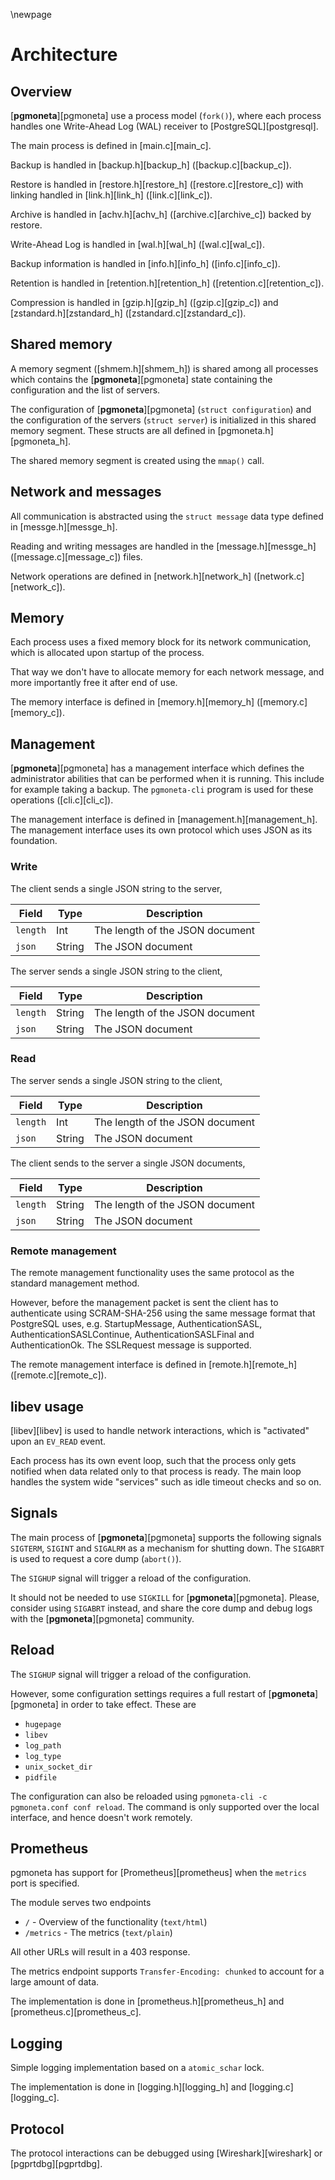 \newpage

# Architecture

## Overview

[**pgmoneta**][pgmoneta] use a process model (`fork()`), where each process handles one Write-Ahead Log (WAL) receiver to [PostgreSQL][postgresql].

The main process is defined in [main.c][main_c].

Backup is handled in [backup.h][backup_h] ([backup.c][backup_c]).

Restore is handled in [restore.h][restore_h] ([restore.c][restore_c]) with linking handled in [link.h][link_h] ([link.c][link_c]).

Archive is handled in [achv.h][achv_h] ([archive.c][archive_c]) backed by restore.

Write-Ahead Log is handled in [wal.h][wal_h] ([wal.c][wal_c]).

Backup information is handled in [info.h][info_h] ([info.c][info_c]).

Retention is handled in [retention.h][retention_h] ([retention.c][retention_c]).

Compression is handled in [gzip.h][gzip_h] ([gzip.c][gzip_c]) and [zstandard.h][zstandard_h] ([zstandard.c][zstandard_c]).

## Shared memory

A memory segment ([shmem.h][shmem_h]) is shared among all processes which contains the [**pgmoneta**][pgmoneta] state containing the configuration and the list of servers.

The configuration of [**pgmoneta**][pgmoneta] (`struct configuration`) and the configuration of the servers (`struct server`) is initialized in this shared memory segment. These structs are all defined in [pgmoneta.h][pgmoneta_h].

The shared memory segment is created using the `mmap()` call.

## Network and messages

All communication is abstracted using the `struct message` data type defined in [messge.h][messge_h].

Reading and writing messages are handled in the [message.h][messge_h] ([message.c][message_c]) files.

Network operations are defined in [network.h][network_h] ([network.c][network_c]).

## Memory

Each process uses a fixed memory block for its network communication, which is allocated upon startup of the process.

That way we don't have to allocate memory for each network message, and more importantly free it after end of use.

The memory interface is defined in [memory.h][memory_h] ([memory.c][memory_c]).

## Management

[**pgmoneta**][pgmoneta] has a management interface which defines the administrator abilities that can be performed when it is running.
This include for example taking a backup. The `pgmoneta-cli` program is used for these operations ([cli.c][cli_c]).

The management interface is defined in [management.h][management_h]. The management interface
uses its own protocol which uses JSON as its foundation.

### Write

The client sends a single JSON string to the server,

| Field      | Type   | Description                     |
|------------|--------|---------------------------------|
| `length`   | Int    | The length of the JSON document |
| `json`     | String | The JSON document               |

The server sends a single JSON string to the client,

| Field      | Type   | Description                      |
|------------|--------|----------------------------------|
| `length`   | String | The length of the JSON document  |
| `json`     | String | The JSON document                |

### Read

The server sends a single JSON string to the client,

| Field      | Type   | Description                      |
|------------|--------|----------------------------------|
| `length`   | Int    | The length of the JSON document  |
| `json`     | String | The JSON document                |

The client sends to the server a single JSON documents,

| Field      | Type   | Description                      |
|------------|--------|----------------------------------|
| `length`   | String | The length of the JSON document  |
| `json`     | String | The JSON document                |

### Remote management

The remote management functionality uses the same protocol as the standard management method.

However, before the management packet is sent the client has to authenticate using SCRAM-SHA-256 using the
same message format that PostgreSQL uses, e.g. StartupMessage, AuthenticationSASL, AuthenticationSASLContinue,
AuthenticationSASLFinal and AuthenticationOk. The SSLRequest message is supported.

The remote management interface is defined in [remote.h][remote_h] ([remote.c][remote_c]).

## libev usage

[libev][libev] is used to handle network interactions, which is "activated" upon an `EV_READ` event.

Each process has its own event loop, such that the process only gets notified when data related only to that process is ready. The main loop handles the system wide "services" such as idle timeout checks and so on.

## Signals

The main process of [**pgmoneta**][pgmoneta] supports the following signals `SIGTERM`, `SIGINT` and `SIGALRM` as a mechanism for shutting down. The `SIGABRT` is used to request a core dump (`abort()`).

The `SIGHUP` signal will trigger a reload of the configuration.

It should not be needed to use `SIGKILL` for [**pgmoneta**][pgmoneta]. Please, consider using `SIGABRT` instead, and share the core dump and debug logs with the [**pgmoneta**][pgmoneta] community.

## Reload

The `SIGHUP` signal will trigger a reload of the configuration.

However, some configuration settings requires a full restart of [**pgmoneta**][pgmoneta] in order to take effect. These are

* `hugepage`
* `libev`
* `log_path`
* `log_type`
* `unix_socket_dir`
* `pidfile`

The configuration can also be reloaded using `pgmoneta-cli -c pgmoneta.conf conf reload`. The command is only supported over the local interface, and hence doesn't work remotely.

## Prometheus

pgmoneta has support for [Prometheus][prometheus] when the `metrics` port is specified.

The module serves two endpoints

* `/` - Overview of the functionality (`text/html`)
* `/metrics` - The metrics (`text/plain`)

All other URLs will result in a 403 response.

The metrics endpoint supports `Transfer-Encoding: chunked` to account for a large amount of data.

The implementation is done in [prometheus.h][prometheus_h] and
[prometheus.c][prometheus_c].

## Logging

Simple logging implementation based on a `atomic_schar` lock.

The implementation is done in [logging.h][logging_h] and [logging.c][logging_c].

## Protocol

The protocol interactions can be debugged using [Wireshark][wireshark] or [pgprtdbg][pgprtdbg].
